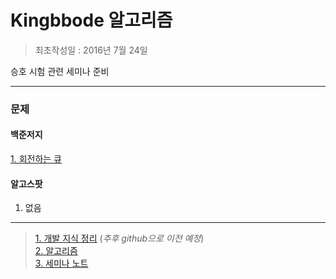 # **Kingbbode 알고리즘**
> 최초작성일 : 2016년 7월 24일

승호 시험 관련 세미나 준비

***

### 문제

#### 백준저지
[1. 회전하는 큐](https://github.com/kingbbode/algorithm/tree/master/src/problem1021)

#### 알고스팟
1. 없음

***

> [1. 개발 지식 정리](http://kingbbode.tistory.com) (*추후 github으로 이전 예정*)  
> [2. 알고리즘](http://kingbbode.github.io/algorithm/)    
> [3. 세미나 노트](https://kingbbode.github.io/seminar/)  